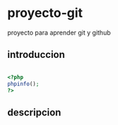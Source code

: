 # proyecto-git
proyecto para aprender git y github

## introduccion

```php

<?php 
phpinfo(); 
?>

```

## descripcion

